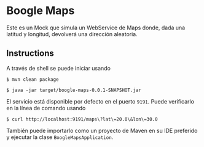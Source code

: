 # Boogle Maps

Este es un Mock que simula un WebService de Maps donde, dada una latitud y longitud, devolverá una dirección aleatoria.

## Instructions

A través de shell se puede iniciar usando
```
$ mvn clean package
```

```
$ java -jar target/boogle-maps-0.0.1-SNAPSHOT.jar
```

El servicio está disponible por defecto en el puerto `9191`. Puede verificarlo en la línea de comando usando

```
$ curl http://localhost:9191/maps\?lat\=20.0\&lon\=30.0
``` 

También puede importarlo como un proyecto de Maven en su IDE preferido y ejecutar la clase `BoogleMapsApplication`.